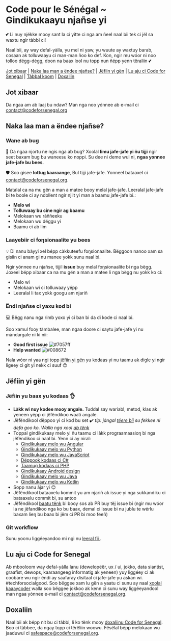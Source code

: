 # Code pour le Sénégal ~ Gindikukaayu njañse yi

:two_hearts: Li nuy njëkke mooy sant la ci yitte ci nga am ñeel naal bii tek ci jël sa waxtu ngir tàbbi ci!

Naal bii, ay way defal-yàlla, yu mel ni yaw, yu wuute ay waxtuy barab, cosaan ak tolluwaayu ci man-man ñoo ko def.
Kon, ngir mu wóor ni noo tolloo dégg-dégg, doon na baax lool nu topp nun ñépp yenn tëraliin :two_hearts:

[Jot xibaar](#feedback) | [ Naka laa man a ëndee njañse?](#how-can-i-contribute) | [Jëfiin yi gën](#best-practices) | [Lu aju ci Code for Senegal](#about-code4ro) | [Tàbbal koom](#financial-contributions) | [Doxaliin](#code-of-conduct)

## Jot xibaar

Da ngaa am ab laaj bu ndaw? Man nga noo yónnee ab e-mail ci contact@codeforsenegal.org

## Naka laa man a ëndee njañse?

### Wane ab bug

:bug: Da ngaa njortu ne ngis nga ab bug? Xoolal **limu jafe-jafe yi ñu tijji** ngir seet baxam bug bu waneesu ko noppi. Su dee ni deme wul ni, **ngaa yonnee jafe-jafe bu bees**.

:shield: Soo gisee **lottug kaaraange**, Bul tijji jafe-jafe. Yonneel bataaxel ci contact@codeforsenegal.org.

Matalal ca na mu gën a man a matee booy melal jafe-jafe. Leeralal jafe-jafe bi te boole ci ay ndollent ngir njiit yi man a baamu jafe-jafe bi.:

* **Melo wi**
* **Tolluwaay bu cine ngir ag baamu**
* Melokaan wu ràññeeku
* Melokaan wu dëggu yi
* Baamu ci ab lim

### Laayebiir ci foŋsionaalite yu bees

:bulb: Di nanu bàyyi xel bépp càkkuteefu foŋsionaalite. Bëggoon nanoo xam sa gisiin ci anam gi nu manee yokk sunu naal bi.

Ngir yónnee nu njañse, tijjil **issue** buy melal foŋsionaalite bi nga bëgg. Joxeel bépp xibaar ca na mu gën a man a matee li nga bëgg nu yokk ko ci:

* Melo wi
* Melokaan wi ci tolluwaay yépp
* Leeralal li tax yokk googu am njariñ

### Ëndi njañse ci yaxu kod bi

:computer: Bëgg nanu nga rimb yoxo yi ci ban bi da di kode ci naal bi.

Soo xamul fooy tàmbalee, man ngaa doore ci saytu jafe-jafe yi nu màndargale ni ki nii:
* **Good first issue** ![#7057ff](https://placehold.it/15/7057ff/000000?text=+)
* **Help wanted** ![#008672](https://placehold.it/15/008672/000000?text=+)

Nala wóor ni yaa ngi topp [jëfiin yi gën](#best-practices) yu kodaas yi nu taamu ak digle yi ngir ligeey ci git yi nekk ci suuf :wink:

## Jëfiin yi gën

### Jëfiin yu baax yu kodaas :ok_hand:

* **Làkk wi nuy kodee mooy angale.** Tuddal say wariabl, metod, klas ak yeneen yépp ci jëfëndikoo waati angale.
* Jëfëndikool dëppoo yi ci kod bu set :heavy_check_mark: *tip: jàngal [téere bii](https://www.goodreads.com/book/show/3735293-clean-code) su fekkee ni defa goo ko. Walla nga xool  [ab tënk](https://gist.github.com/wojteklu/73c6914cc446146b8b533c0988cf8d29)*
* Toppal gindikukaay melo yi ñu taamu ci làkk prograamaasioŋ bi nga jëfëndikoo ci naal bi. Yenn ci ay niral:
    * [Gindikukaay melo wu Angular](https://angular.io/guide/styleguide) 
    * [Gindikukaay melo wu Python](https://www.python.org/dev/peps/pep-0008/)
    * [Gindikukaay melo wu JavaScript](https://github.com/standard/standard) 
    * [Dëppook kodaas ci C#](https://docs.microsoft.com/en-us/dotnet/csharp/programming-guide/inside-a-program/coding-conventions) 
    * [Taamug kodaas ci PHP](https://php7.org/guidelines/psr-1.html)
    * [Gindikukaay Android design](https://developer.android.com/design/) 
    * [Gindikukaay melo wu Java](https://source.android.com/setup/contribute/code-style)
    * [Gindikukaay melo wu Kotlin](https://developer.android.com/kotlin/style-guide)
* Sopp nanu àjar yi :relieved:
* Jëfëndikool bataaxelu kommit yu am njariñ ak issue yi nga  sukkandiku ci bataaxelu commit bi, su antoo
* Jëfëndikool [baatu tënk](https://help.github.com/en/github/managing-your-work-on-github/closing-issues-using-keywords) bi booy sos ab PR  buy tëj issue bi (ngir mu wóor la ne jëfandikoo nga ko bu baax, demal ci issue bi nu jublu te wérlu baxam lieŋ bu baax bi jëm ci PR bi moo feeñ)

### Git workflow

Sunu yoonu liggéeyandoo mi ngi nu [leeral fii ](WORKFLOW.md).

## Lu aju ci Code for Senegal

Ab mbooloom way defal-yàlla lanu (dewelopëër, ux / ui, jokko, data siantist, graafist, dewops, kaaraangeeg informatig ak yeneen) yuy liggéey ci ak coobare wu ngir ëndi ay saafaray disitaal ci jafe-jafe yu askan wi. #techforsocialgood. Soo bëggee xam lu gën a yaatu ci sunu ay naal [xoolal kaaaycoder](https://github.com/Code-for-Senegal/kaaycoder) walla soo bëggee jokkoo ak kenn ci sunu way liggéeyandool man ngaa yónnee e-mail ci contact@codeforsenegal.org.

## Doxaliin

Naal bii ak bépp nit bu ci tàbbi, li ko tënk mooy [doxaliinu Code for Senegal](CODE_OF_CONDUCT.md). Boo ci tàbbee, da ngay topp ci tërëliin woowu. Fësëlal bépp melokaan wu jaaduwul ci safespace@codeforsenegal.org.
